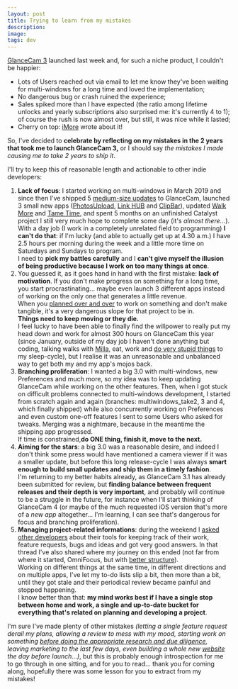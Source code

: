 ```yaml
---
layout: post
title: Trying to learn from my mistakes
description:
image:
tags: dev
---
```

[GlanceCam 3](https://glancecam.app) launched last week and, for such a niche product, I couldn't be happier:

- Lots of Users reached out via email to let me know they've been waiting for multi-windows for a long time and loved the implementation;
- No dangerous bug or crash ruined the experience;
- Sales spiked more than I have expected (the ratio among lifetime unlocks and yearly subscriptions also surprised me: it's currently 4 to 1); of course the rush is now almost over, but still, it was nice while it lasted;
- Cherry on top: [iMore](https://www.imore.com/glancecam-puts-all-your-ip-cameras-their-own-window-your-mac) wrote about it!

So, I've decided to **celebrate by reflecting on my mistakes in the 2 years that took me to launch GlanceCam 3,** or I should say _the mistakes I made causing me to take 2 years to ship it_.

I'll try to keep this of reasonable length and actionable to other indie developers:

1. **Lack of focus**: I started working on multi-windows in March 2019 and since then I've shipped 5 [medium-size updates](https://cdf1982.com/glancecam/glancecam-release-notes) to GlanceCam, launched 3 small new apps ([PhotosUpload](https://cdf1982.com/photosupload.html), [Link HUB](https://cdf1982.com/photosupload.html) and [ClipBar](https://cdf1982.com/clipbar.html)), updated [Walk More](https://cdf1982.com/walk-more.html) and [Tame Time](https://cdf1982.com/tametime.html), and spent 5 months on an unfinished Catalyst project I still very much hope to complete some day (it's _almost there..._).<br> With a day job (I work in a completely unrelated field to programming) **I can't do that**: if I'm lucky (and able to actually get up at 4.30 a.m.) I have 2.5 hours per morning during the week and a little more time on Saturdays and Sundays to program.<br>I need to **pick my battles carefully** and I **can't give myself the illusion of being productive because I work on too many things at once**.
2. You guessed it, as it goes hand in hand with the first mistake: **lack of motivation**. If you don't make progress on something for a long time, you start procrastinating... maybe even launch 3 different apps instead of working on the only one that generates a little revenue.<br>When you [planned over and over](https://twitter.com/cdf1982/status/1347808737537519617) to work on something and don't make tangible, it's a very dangerous slope for that project to be in.<br>**Things need to keep moving or they die.**<br>I feel lucky to have been able to finally find the willpower to really put my head down and work for almost 300 hours on GlanceCam this year (since January, outside of my day job I haven't done anything but coding, talking walks with [Milla](https://www.instagram.com/millakillapilla/), eat, work and [do very stupid things](https://twitter.com/cdf1982/status/1366487762002726916) to my sleep-cycle), but I realise it was an unreasonable and unbalanced way to get both my and my app's mojos back.
3. **Branching proliferation**: I wanted a big 3.0 with multi-windows, new Preferences and much more, so my idea was to keep updating GlanceCam while working on the other features. Then, when I got stuck on difficult problems connected to multi-windows development, I started from scratch again and again (branches: multiwindows_take2, 3 and 4, which finally shipped) while also concurrently working on Preferences and even custom one-off features I sent to some Users who asked for tweaks. Merging was a nightmare, because in the meantime the shipping app progressed.<br>If time is constrained,**do ONE thing, finish it, move to the next.**
4. **Aiming for the stars**: a big 3.0 was a reasonable desire, and indeed I don't think some press would have mentioned a camera viewer if it was a smaller update, but before this long release-cycle I was always **smart enough to build small updates and ship them in a timely fashion**.<br>I'm returning to my better habits already, as GlanceCam 3.1 has already been submitted for review, but **finding balance between frequent releases and their depth is very important**, and probably will continue to be a struggle in the future, for instance when I'll start thinking of GlanceCam 4 (or maybe of the much requested iOS version that's more of a _new app_ altogether... I'm learning, I can see that's dangerous for focus and branching proliferation).
5. **Managing project-related informations**: during the weekend I [asked other developers](https://twitter.com/cdf1982/status/1370753619356745729) about their tools for keeping track of their work, feature requests, bugs and ideas and got very good answers. In that thread I've also shared where my journey on this ended (not far from where it started, OmniFocus, but with [better structure](https://twitter.com/cdf1982/status/1370981589199556608)).<br>Working on different things at the same time, in different directions and on multiple apps, I've let my to-do lists slip a bit, then more than a bit, until they got stale and their periodical review became painful and stopped happening.<br>I know better than that: **my mind works best if I have a single stop between home and work, a single and up-to-date bucket for everything that's related on planning and developing a project**.

I'm sure I've made plenty of other mistakes _(letting a single feature request derail my plans, allowing a review to mess with my mood, starting work on something [before doing the appropriate research and due diligence](https://twitter.com/cdf1982/status/1370607545581178891), leaving marketing to the last few days, even building a whole new [website](https://glancecam.app) the day before launch...)_, but this is probably enough introspection for me to go through in one sitting, and for you to read... thank you for coming along, hopefully there was some lesson for you to extract from my mistakes!